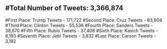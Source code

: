 #Total Number of Tweets: 3,366,874 
---
#First Place: Trump Tweets - 171,722
#Second Place: Cruz Tweets - 83,904
#Third Place: Clinton Tweets - 55,536
#Fourth Place: Sanders Tweets - 38,670
#Fifth Place: Rubio Tweets - 37,408
#Sixth Place: Kasich Tweets - 8,193
#Seventh Place: Jeb! Tweets - 3,832
#Last Place: Carson Tweets - 3,192
